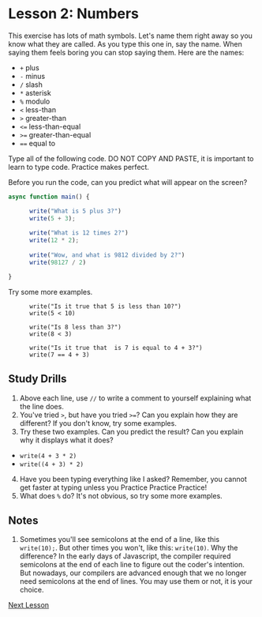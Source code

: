 # Lesson 2: Numbers

This exercise has lots of math symbols. Let's name them right away so you know what they are called. As you type this one in, say the name. When saying them feels boring you can stop saying them. Here are the names:

- `+` plus
- `-` minus
- `/` slash
- `*` asterisk
- `%` modulo
- `<` less-than
- `>` greater-than
- `<=` less-than-equal
- `>=` greater-than-equal
- `==` equal to

Type all of the following code. DO NOT COPY AND PASTE, it is important to learn to type code. Practice makes perfect.

Before you run the code, can you predict what will appear on the screen?

```javascript
async function main() {

      write("What is 5 plus 3?")
      write(5 + 3);
      
      write("What is 12 times 2?")
      write(12 * 2);
      
      write("Wow, and what is 9812 divided by 2?")
      write(98127 / 2)

}
```

Try some more examples.

```
      write("Is it true that 5 is less than 10?")
      write(5 < 10)

      write("Is 8 less than 3?")
      write(8 < 3)

      write("Is it true that  is 7 is equal to 4 + 3?")
      write(7 == 4 + 3)

```

## Study Drills
1. Above each line, use `//` to write a comment to yourself explaining what the line does.
2. You've tried `>`, but have you tried `>=`? Can you explain how they are different? If you don't know, try some examples. 
3. Try these two examples. Can you predict the result? Can you explain why it displays what it does?
  - `write(4 + 3 * 2)`
  - `write((4 + 3) * 2)`
4. Have you been typing everything like I asked? Remember, you cannot get faster at typing unless you Practice Practice Practice!
5. What does `%` do? It's not obvious, so try some more examples.

## Notes
1. Sometimes you'll see semicolons at the end of a line, like this `write(10);`. But other times you won't, like this: `write(10)`. Why the difference? In the early days of Javascript, the compiler required semicolons at the end of each line to figure out the coder's intention. But nowadays, our compilers are advanced enough that we no longer need semicolons at the end of lines. You may use them or not, it is your choice.

[Next Lesson](Lesson_02.md)

